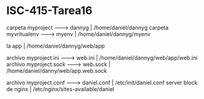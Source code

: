 # ISC-415-Tarea16

carpeta myproject ---> dannyg           | /home/daniel/dannyg
carpeta myvritualenv ---> myenv         | /home/daniel/dannyg/myenv

la app                                  | /home/daniel/dannyg/web/app

archivo myproject.ini ---> web.ini      | /home/daniel/dannyg/web/app/web.ini
archivo myproject.sock ---> web.sock    | /home/daniel/danny/web/app.web.sock

archivo myproject.conf ---> daniel.conf | /etc/init/daniel.conf
server block de nginx                   | /etc/nginx/sites-available/daniel
